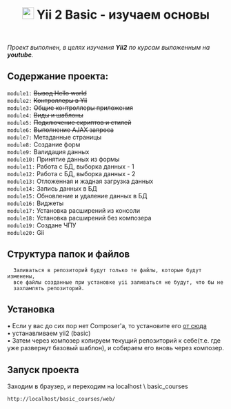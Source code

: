 <p align="center">
    <h1 align="center">
        <img src="https://avatars0.githubusercontent.com/u/993323" height="27px">
         Yii 2 Basic - изучаем основы
    </h1>
    <br>
</p>

*Проект выполнен, в целях изучения **Yii2** по курсам выложенным на **youtube**.*

Содержание проекта:
-------------------
`module1:` ~~Вывод Hello world~~ <br>
`module2:` ~~Контроллеры в Yii~~ <br>
`module3:` ~~Общие контроллеры приложения~~ <br>
`module4:` ~~Виды и шаблоны~~ <br>
`module5:` ~~Подключение скриптов и стилей~~ <br>
`module6:` ~~Выполнение AJAX запроса~~ <br>
`module7:` Метаданные страницы <br>
`module8:` Создание форм <br>
`module9:` Валидация данных <br>
`module10:` Принятие данных из формы <br>
`module11:` Работа с БД, выборка данных - 1 <br>
`module12:` Работа с БД, выборка данных - 2 <br>
`module13:` Отложенная и жадная загрузка данных <br>
`module14:` Запись данных в БД <br>
`module15:` Обновление и удаление данных в БД <br>
`module16:` Виджеты <br>
`module17:` Установка расширений из консоли <br>
`module18:` Установка расширений без композера <br>
`module19:` Создане ЧПУ <br>
`module20:` Gii <br>


Структура папок и файлов
------------------------

      Заливаться в репозиторий будут только те файлы, которые будут изменены, 
      все файлы созданные при установке yii заливаться не будут, что бы не
      захламлять репозиторий.


Установка
---------

• Если у вас до сих пор нет Composer'a, то установите его 
[от сюда](http://getcomposer.org/)
<br>
• устанавливаем yii2 (basic)<br>
• Затем через композер копируем текущий репозиторий к себе(т.е. где уже 
развернут базовый шаблон), и собираем его вновь через композер.


Запуск проекта
--------------
Заходим в браузер, и переходим на localhost \ basic_courses

~~~
http://localhost/basic_courses/web/
~~~

